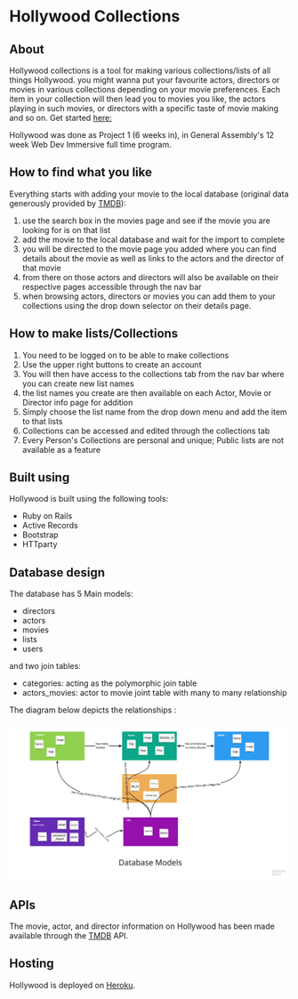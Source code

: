 # Hollywood Collections

## About
Hollywood collections is a tool for making various collections/lists of all things Hollywood. you might wanna put your favourite actors, directors or movies in various collections depending on your movie preferences. Each item in your collection will then lead you to movies you like, the actors playing in such movies, or directors with a specific taste of movie making and so on. Get started [here:](https://hollywood-listmaker.herokuapp.com/)

Hollywood was done as Project 1 (6 weeks in), in General Assembly's 12 week Web Dev Immersive full time program.

## How to find what you like
Everything starts with adding your movie to the local database (original data generously provided by [TMDB](https://www.themoviedb.org/)):
1. use the search box in the movies page and see if the movie you are looking for is on that list
2. add the movie to the local database and wait for the import to complete
3. you will be directed to the movie page you added where you can find details about the movie as well as links to the actors and the director of that movie
4. from there on those actors and directors will also be available on their respective pages accessible through the nav bar
5. when browsing actors, directors or movies you can add them to your collections using the drop down selector on their details page.

## How to make lists/Collections
1. You need to be logged on to be able to make collections
2. Use the upper right buttons to create an account
3. You will then have access to the collections tab from the nav bar where you can create new list names
4. the list names you create are then available on each Actor, Movie or Director info page for addition
5. Simply choose the list name from the drop down menu and add the item to that lists
6. Collections can be accessed and edited through the collections tab
7. Every Person's Collections are personal and unique; Public lists are not available as a feature


## Built using

Hollywood is built using the following tools:
- Ruby on Rails
- Active Records
- Bootstrap
- HTTparty



## Database design

The database has 5 Main models:

- directors
- actors
- movies
- lists
- users

and two join tables:

- categories: acting as the polymorphic join table
- actors_movies: actor to movie joint table with many to many relationship

The diagram below depicts the relationships :

![Database Models](/app/assets/images/DatabaseModels.jpg?raw=true)

## APIs
The movie, actor, and director information on Hollywood has been made available through the [TMDB](https://www.themoviedb.org/) API.

## Hosting
Hollywood is deployed on [Heroku](https://www.heroku.com).
